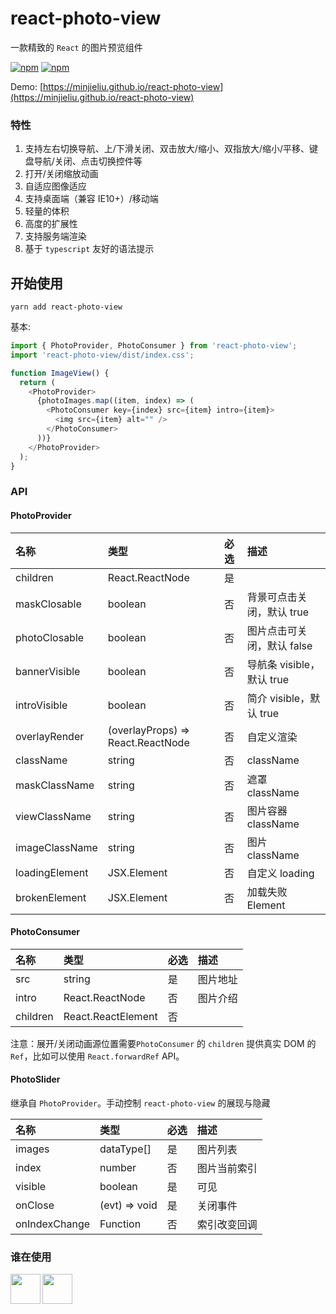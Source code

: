 # react-photo-view

一款精致的 `React` 的图片预览组件

[![npm](https://img.shields.io/npm/v/react-photo-view.svg?style=flat-square)](https://www.npmjs.com/package/react-photo-view)
[![npm](https://img.shields.io/npm/dt/react-photo-view.svg?style=flat-square)](https://github.com/MinJieLiu/react-photo-view)

Demo: [https://minjieliu.github.io/react-photo-view](https://minjieliu.github.io/react-photo-view)

### 特性

1.  支持左右切换导航、上/下滑关闭、双击放大/缩小、双指放大/缩小/平移、键盘导航/关闭、点击切换控件等
1.  打开/关闭缩放动画
1.  自适应图像适应
1.  支持桌面端（兼容 IE10+）/移动端
1.  轻量的体积
1.  高度的扩展性
1.  支持服务端渲染
1.  基于 `typescript` 友好的语法提示

## 开始使用

    yarn add react-photo-view

基本:

```js
import { PhotoProvider, PhotoConsumer } from 'react-photo-view';
import 'react-photo-view/dist/index.css';

function ImageView() {
  return (
    <PhotoProvider>
      {photoImages.map((item, index) => (
        <PhotoConsumer key={index} src={item} intro={item}>
          <img src={item} alt="" />
        </PhotoConsumer>
      ))}
    </PhotoProvider>
  );
}
```

### API

#### PhotoProvider

| 名称           | 类型                              | 必选 | 描述                       |
| :------------- | :-------------------------------- | :--- | :------------------------- |
| children       | React.ReactNode                   | 是   |                            |
| maskClosable   | boolean                           | 否   | 背景可点击关闭，默认 true  |
| photoClosable  | boolean                           | 否   | 图片点击可关闭，默认 false |
| bannerVisible  | boolean                           | 否   | 导航条 visible，默认 true  |
| introVisible   | boolean                           | 否   | 简介 visible，默认 true    |
| overlayRender  | (overlayProps) => React.ReactNode | 否   | 自定义渲染                 |
| className      | string                            | 否   | className                  |
| maskClassName  | string                            | 否   | 遮罩 className             |
| viewClassName  | string                            | 否   | 图片容器 className         |
| imageClassName | string                            | 否   | 图片 className             |
| loadingElement | JSX.Element                       | 否   | 自定义 loading             |
| brokenElement  | JSX.Element                       | 否   | 加载失败 Element           |

#### PhotoConsumer

| 名称     | 类型               | 必选 | 描述     |
| :------- | :----------------- | :--- | :------- |
| src      | string             | 是   | 图片地址 |
| intro    | React.ReactNode    | 否   | 图片介绍 |
| children | React.ReactElement | 否   |          |

注意：展开/关闭动画源位置需要`PhotoConsumer` 的 `children` 提供真实 DOM 的 `Ref`，比如可以使用 `React.forwardRef` API。

#### PhotoSlider

继承自 `PhotoProvider`。手动控制 `react-photo-view` 的展现与隐藏

| 名称          | 类型          | 必选 | 描述         |
| :------------ | :------------ | :--- | :----------- |
| images        | dataType[]    | 是   | 图片列表     |
| index         | number        | 否   | 图片当前索引 |
| visible       | boolean       | 是   | 可见         |
| onClose       | (evt) => void | 是   | 关闭事件     |
| onIndexChange | Function      | 否   | 索引改变回调 |

### 谁在使用

<a href="http://www.saastrip.com/"><img src="https://minjieliu.github.io/assets/md-image/saastrip_logo.png" align="left" height="48" width="48"></a>
<a href="http://www.zhinanmao.com/"><img src="https://minjieliu.github.io/assets/md-image/zhinanmao_logo.png" align="left" height="48" width="48"></a>
